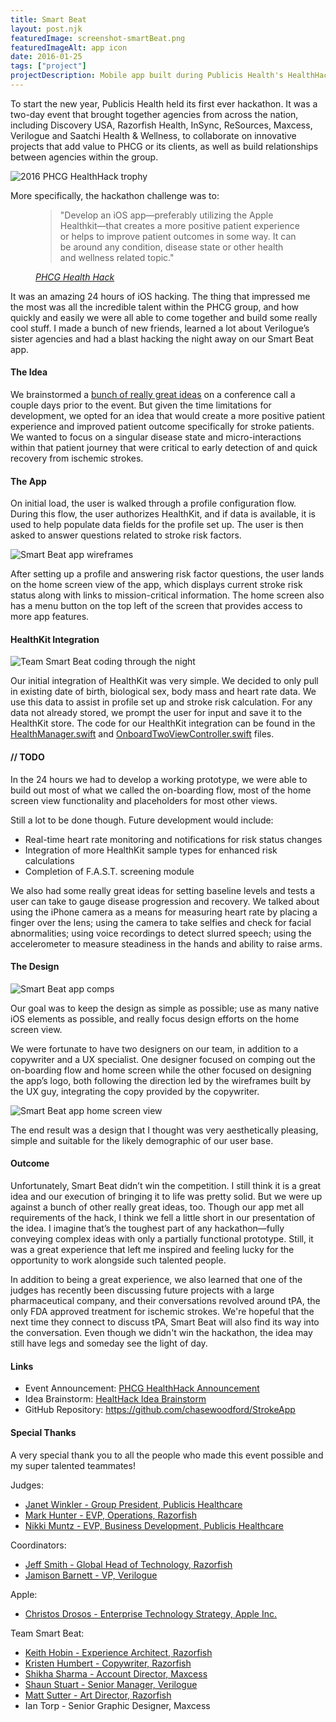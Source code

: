 ```yaml
---
title: Smart Beat
layout: post.njk
featuredImage: screenshot-smartBeat.png
featuredImageAlt: app icon
date: 2016-01-25
tags: ["project"]
projectDescription: Mobile app built during Publicis Health's HealthHack hackathon.
---
```


To start the new year, Publicis Health held its first ever hackathon. It was a two-day event that brought together
agencies from across the nation, including Discovery USA, Razorfish Health, InSync, ReSources, Maxcess, Verilogue and
Saatchi Health & Wellness, to collaborate on innovative projects that add value to PHCG or its clients, as well as build
relationships between agencies within the group.

<div class="text-center"><img class="mw-100 mb-4 shadow border" src="highlight-smartBeat-004.png" alt="2016 PHCG HealthHack trophy"></div>

More specifically, the hackathon challenge was to:

<figure class="bg-light p-3 rounded border">
    <blockquote class="blockquote fst-italic">
        <p class="small">
            "Develop an iOS app&mdash;preferably utilizing the Apple Healthkit&mdash;that creates a more positive patient experience 
            or helps to improve patient outcomes in some way. It can be around any condition, disease state or other 
            health and wellness related topic."
        </p>
    </blockquote>
    <figcaption class="blockquote-footer mt-2 mb-0">
        <cite><a href="/resources/documents/PHCG_Health_Hack.pdf" target="_blank" rel="noopener noreferrer">PHCG Health Hack</a></cite>
    </figcaption>
</figure>

It was an amazing 24 hours of iOS hacking. The thing that impressed me the most was all the incredible talent within the
PHCG group, and how quickly and easily we were all able to come together and build some really cool stuff. I made a
bunch of new friends, learned a lot about Verilogue’s sister agencies and had a blast hacking the night away on our
Smart Beat app.

<h4 class="mt-5 mb-3">The Idea</h4>

We brainstormed
a <a href="/resources/documents/Health%20Hack%20Ideas.pdf" title="Idea brainstorm for HealthHack">
bunch of really great ideas</a> on a conference call a couple days prior to the event. But given the time limitations
for development, we opted for an idea that would create a more positive patient experience and improved patient outcome
specifically for stroke patients. We wanted to focus on a singular disease state and micro-interactions within that
patient journey that were critical to early detection of and quick recovery from ischemic strokes.

<h4 class="mt-5 mb-3">The App</h4>

On initial load, the user is walked through a profile configuration flow. During this flow, the user authorizes
HealthKit, and if data is available, it is used to help populate data fields for the profile set up. The user is then
asked to answer questions related to stroke risk factors.

<div class="text-center"><img class="mw-100 mb-4" src="highlight-smartBeat-001.png" alt="Smart Beat app wireframes"></div>

After setting up a profile and answering risk factor questions, the user lands on the home screen view of the app, which
displays current stroke risk status along with links to mission-critical information. The home screen also has a menu
button on the top left of the screen that provides access to more app features.

<h4 class="mt-5 mb-3">HealthKit Integration</h4>

<div class="text-center"><img class="mw-100 mb-4 shadow border" src="highlight-smartBeat-005.png" alt="Team Smart Beat coding through the night"></div>

Our initial integration of HealthKit was very simple. We decided to only pull in existing date of birth, biological sex,
body mass and heart rate data. We use this data to assist in profile set up and stroke risk calculation. For any data
not already stored, we prompt the user for input and save it to the HealthKit store. The code for our HealthKit
integration can be found in
the <a href="https://github.com/chasewoodford/StrokeApp/blob/master/StrokeApp/HealthManager.swift" title="HealthManager.swift">
HealthManager.swift</a>
and <a href="https://github.com/chasewoodford/StrokeApp/blob/master/StrokeApp/OnboardTwoViewController.swift" title="OnboardTwoViewController.swift">
OnboardTwoViewController.swift</a> files.

<h4 class="mt-5 mb-3">// TODO</h4>

In the 24 hours we had to develop a working prototype, we were able to build out most of what we called the on-boarding
flow, most of the home screen view functionality and placeholders for most other views.

Still a lot to be done though. Future development would include:

<ul>
    <li>Real-time heart rate monitoring and notifications for risk status changes</li>
    <li>Integration of more HealthKit sample types for enhanced risk calculations</li>
    <li>Completion of F.A.S.T. screening module</li>
</ul>

We also had some really great ideas for setting baseline levels and tests a user can take to gauge disease progression
and recovery. We talked about using the iPhone camera as a means for measuring heart rate by placing a finger over the
lens; using the camera to take selfies and check for facial abnormalities; using voice recordings to detect slurred
speech; using the accelerometer to measure steadiness in the hands and ability to raise arms.

<h4 class="mt-5 mb-3">The Design</h4>

<div class="text-center"><img class="mw-100 mb-4" src="highlight-smartBeat-002.png" alt="Smart Beat app comps"></div>

Our goal was to keep the design as simple as possible; use as many native iOS elements as possible, and really focus
design efforts on the home screen view.

We were fortunate to have two designers on our team, in addition to a copywriter and a UX specialist. One designer
focused on comping out the on-boarding flow and home screen while the other focused on designing the app’s logo, both
following the direction led by the wireframes built by the UX guy, integrating the copy provided by the copywriter.

<div class="text-center"><img class="mw-100 mb-4" src="highlight-smartBeat-003.png" alt="Smart Beat app home screen view"></div>

The end result was a design that I thought was very aesthetically pleasing, simple and suitable for the likely
demographic of our user base.

<h4 class="mt-5 mb-3">Outcome</h4>

Unfortunately, Smart Beat didn’t win the competition. I still think it is a great idea and our execution of bringing it
to life was pretty solid. But we were up against a bunch of other really great ideas, too. Though our app met all
requirements of the hack, I think we fell a little short in our presentation of the idea. I imagine that’s the toughest
part of any hackathon&mdash;fully conveying complex ideas with only a partially functional prototype. Still, it was a
great experience that left me inspired and feeling lucky for the opportunity to work alongside such talented people.

In addition to being a great experience, we also learned that one of the judges has recently been discussing future
projects with a large pharmaceutical company, and their conversations revolved around tPA, the only FDA approved
treatment for ischemic strokes. We're hopeful that the next time they connect to discuss tPA, Smart Beat will also find
its way into the conversation. Even though we didn't win the hackathon, the idea may still have legs and someday see the
light of day.

<h4 class="mt-5 mb-3">Links</h4>

<ul>
    <li>Event Announcement: <a href="/resources/documents/PHCG_Health_Hack.pdf" title="PHCG HealthHack Announcement">PHCG HealthHack Announcement</a></li>
    <li>Idea Brainstorm: <a href="/resources/documents/Health%20Hack%20Ideas.pdf" title="HealthHack Idea Brainstorm">HealtHack Idea Brainstorm</a></li>
    <li>GitHub Repository: <a href="https://github.com/chasewoodford/StrokeApp" title="Smart Beat code on GitHub">https://github.com/chasewoodford/StrokeApp</a></li>
</ul>

<h4 class="mt-5 mb-3">Special Thanks</h4>

A very special thank you to all the people who made this event possible and my super talented teammates!

Judges:

<ul>
    <li><a href="https://www.linkedin.com/in/janet-winkler-b1a837a" title="Janet Winkler">Janet Winkler - Group President, Publicis Healthcare</a></li>
    <li><a href="https://www.linkedin.com/in/mhunter" title="Mark Hunter">Mark Hunter - EVP, Operations, Razorfish</a></li>
    <li><a href="https://www.linkedin.com/in/nikki-muntz-8b643a1b" title="Nikki Muntz">Nikki Muntz - EVP, Business Development, Publicis Healthcare</a></li>
</ul>

Coordinators:

<ul>
    <li><a href="https://www.linkedin.com/in/jeff-smith-18551a1" title="Jeff Smith">Jeff Smith - Global Head of Technology, Razorfish</a></li>
    <li><a href="https://www.linkedin.com/in/jamison-barnett-5280662" title="Jamison Barnett">Jamison Barnett - VP, Verilogue</a></li>
</ul>

Apple:

<ul>
    <li><a href="https://www.linkedin.com/in/drosos" title="Christos Drosos">Christos Drosos - Enterprise Technology Strategy, Apple Inc.</a></li>
</ul>

Team Smart Beat:

<ul>
    <li><a href="https://www.linkedin.com/in/keithhobin" title="Keith Hobin">Keith Hobin - Experience Architect, Razorfish</a></li>
    <li><a href="https://www.linkedin.com/in/kristenhumbert" title="Kristen Humber">Kristen Humbert - Copywriter, Razorfish</a></li>
    <li><a href="https://www.linkedin.com/in/shikhasharmapharmd" title="Shikha Sharma">Shikha Sharma - Account Director, Maxcess</a></li>
    <li><a href="https://www.linkedin.com/in/shaun-stuart-832b655" title="Shaun Stuart">Shaun Stuart - Senior Manager, Verilogue</a></li>
    <li><a href="https://www.linkedin.com/in/matt-sutter-7584441" title="Matt Sutter    ">Matt Sutter - Art Director, Razorfish</a></li>
    <li>Ian Torp - Senior Graphic Designer, Maxcess</li>
</ul>